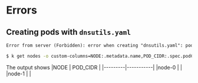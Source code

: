 # Errors

## Creating pods with `dnsutils.yaml`

```markdown
Error from server (Forbidden): error when creating "dnsutils.yaml": pods "dnsutils" is forbidden: error looking up service account default/default: serviceaccount "default" not found
```

```bash
$ k get nodes -o custom-columns=NODE:.metadata.name,POD_CIDR:.spec.podCIDR
```
The output shows
|NODE     | POD_CIDR  |
|---------|-----------|
|node-0   | <none>    |
|node-1   | <none>    |